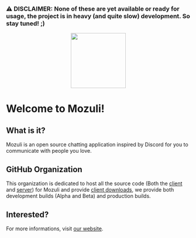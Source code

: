 ### **⚠️ DISCLAIMER: None of these are yet available or ready for usage, the project is in heavy (and quite slow) development. So stay tuned! ;)**

<p align="center">
	<a href="https://mozuli.deta.dev" target="_blank">
		<img src="https://github.com/Mozuli/.github/blob/main/profile/mozuli.svg" width="150">
	</a>
</p>

# Welcome to Mozuli!

## What is it?

Mozuli is an open source chatting application inspired by Discord for you to communicate with people you love.

## GitHub Organization

This organization is dedicated to host all the source code (Both the [client](https://github.com/Mozuli/client) and [server](https://github.com/Mozuli/server)) for Mozuli and provide [client downloads](https://github.com/Mozuli/client/releases), we provide both development builds (Alpha and Beta) and production builds.

## Interested?

For more informations, visit [our website](https://mozuli.deta.dev).
